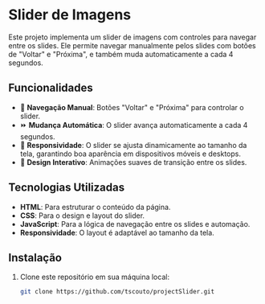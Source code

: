 # Slider de Imagens

Este projeto implementa um slider de imagens com controles para navegar entre os slides. Ele permite navegar manualmente pelos slides com botões de "Voltar" e "Próxima", e também muda automaticamente a cada 4 segundos.

## Funcionalidades

- 🔄 **Navegação Manual**: Botões "Voltar" e "Próxima" para controlar o slider.
- ⏩ **Mudança Automática**: O slider avança automaticamente a cada 4 segundos.
- 📱 **Responsividade**: O slider se ajusta dinamicamente ao tamanho da tela, garantindo boa aparência em dispositivos móveis e desktops.
- 🎨 **Design Interativo**: Animações suaves de transição entre os slides.

## Tecnologias Utilizadas

- **HTML**: Para estruturar o conteúdo da página.
- **CSS**: Para o design e layout do slider.
- **JavaScript**: Para a lógica de navegação entre os slides e automação.
- **Responsividade**: O layout é adaptável ao tamanho da tela.

## Instalação

1. Clone este repositório em sua máquina local:
   ```bash
   git clone https://github.com/tscouto/projectSlider.git
    ```